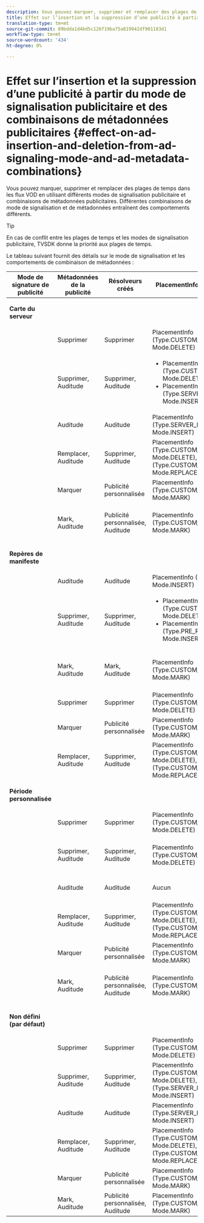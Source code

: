 ```yaml
---
description: Vous pouvez marquer, supprimer et remplacer des plages de temps dans les flux VOD en utilisant différents modes de signalisation publicitaire et combinaisons de métadonnées publicitaires. Différentes combinaisons de mode de signalisation et de métadonnées entraînent des comportements différents.
title: Effet sur l’insertion et la suppression d’une publicité à partir du mode de signalisation publicitaire et des combinaisons de métadonnées publicitaires
translation-type: tm+mt
source-git-commit: 89bdda1d4bd5c126f19ba75a819942df901183d1
workflow-type: tm+mt
source-wordcount: '434'
ht-degree: 0%

---
```



# Effet sur l’insertion et la suppression d’une publicité à partir du mode de signalisation publicitaire et des combinaisons de métadonnées publicitaires {#effect-on-ad-insertion-and-deletion-from-ad-signaling-mode-and-ad-metadata-combinations}

Vous pouvez marquer, supprimer et remplacer des plages de temps dans les flux VOD en utilisant différents modes de signalisation publicitaire et combinaisons de métadonnées publicitaires. Différentes combinaisons de mode de signalisation et de métadonnées entraînent des comportements différents.

>[!TIP]
>
>En cas de conflit entre les plages de temps et les modes de signalisation publicitaire, TVSDK donne la priorité aux plages de temps.

Le tableau suivant fournit des détails sur le mode de signalisation et les comportements de combinaison de métadonnées :

<table id="table_6044AA1ACFA244FA814EA2D0766C6D12"> 
 <thead> 
  <tr> 
   <th class="entry"> Mode de signature de publicité </th> 
   <th class="entry"> Métadonnées de la publicité </th> 
   <th class="entry"> Résolveurs créés </th> 
   <th class="entry"><span class="codeph"> </span> PlacementInformations créées </th> 
   <th class="entry"> Comportement résultant </th> 
  </tr> 
 </thead>
 <tbody> 
  <tr> 
   <td colname="1"> <p><b>Carte du serveur</b> </p> </td> 
   <td colname="2"> </td> 
   <td colname="3"> </td> 
   <td colname="4"> </td> 
   <td colname="5"> </td> 
  </tr> 
  <tr> 
   <td> </td> 
   <td> Supprimer </td> 
   <td> Supprimer </td> 
   <td><span class="codeph"> PlacementInfo (Type.CUSTOM_TIME_RANGE, Mode.DELETE)</span> </td> 
   <td> Plages supprimées </td> 
  </tr> 
  <tr> 
   <td></td> 
   <td> Supprimer, Auditude </td> 
   <td> Supprimer, Auditude </td> 
   <td> 
    <ul id="ul_E0A2F885E93B4D23A486C37B305E17D8"> 
     <li id="li_D977B398D3904A44AFEC4B05AB0E3340"><span class="codeph"> PlacementInfo (Type.CUSTOM_TIME_RANGE, Mode.DELETE),  </span> </li> 
     <li id="li_439886CB38AA46239C2E40352443888A"><span class="codeph"> PlacementInfo (Type.SERVER_MAP, Mode.INSERT)</span> </li> 
    </ul> </td> 
   <td> Plages supprimées, Publicités insérées </td> 
  </tr> 
  <tr> 
   <td></td> 
   <td> Auditude </td> 
   <td> Auditude </td> 
   <td><span class="codeph"> PlacementInfo (Type.SERVER_MAP, Mode.INSERT)</span> </td> 
   <td> Publicités insérées </td> 
  </tr> 
  <tr> 
   <td></td> 
   <td> Remplacer, Auditude </td> 
   <td> Supprimer, Auditude </td> 
   <td><span class="codeph"> PlacementInfo (Type.CUSTOM_TIME_RANGE, Mode.DELETE), PlacementInfo (Type.CUSTOM_TIME_RANGE, Mode.REPLACE)</span> </td> 
   <td> Plages remplacées </td> 
  </tr> 
  <tr> 
   <td></td> 
   <td> Marquer </td> 
   <td> Publicité personnalisée </td> 
   <td><span class="codeph"> PlacementInfo (Type.CUSTOM_TIME_RANGE, Mode.MARK)</span> </td> 
   <td> Plages marquées </td> 
  </tr> 
  <tr> 
   <td></td> 
   <td> Mark, Auditude </td> 
   <td> Publicité personnalisée, Auditude </td> 
   <td><span class="codeph"> PlacementInfo (Type.CUSTOM_TIME_RANGE, Mode.MARK)</span> </td> 
   <td> Plages marquées, aucune publicité insérée </td> 
  </tr> 
  <tr> 
   <td colname="1"> <p><b>Repères de manifeste</b> </p> </td> 
   <td colname="2"> </td> 
   <td colname="3"> </td> 
   <td colname="4"> </td> 
   <td colname="5"> </td> 
  </tr> 
  <tr> 
   <td></td> 
   <td> Auditude </td> 
   <td> Auditude </td> 
   <td><span class="codeph"> PlacementInfo (Type.PRE_ROLL, Mode.INSERT)</span> </td> 
   <td> Publicités insérées </td> 
  </tr> 
  <tr> 
   <td></td> 
   <td> Supprimer, Auditude </td> 
   <td> Supprimer, Auditude </td> 
   <td> 
    <ul id="ul_2DD298538E9344B9BAB882485BB57747"> 
     <li id="li_F39A69EFA7ED45C18978A2C462AF7641"><span class="codeph"> PlacementInfo (Type.CUSTOM_TIME_RANGE, Mode.DELETE)</span> </li> 
     <li id="li_8CCDA3B1C63F4BC396F28F443D8C42F8"><span class="codeph"> PlacementInfo (Type.PRE_ROLL, Mode.INSERT)</span> </li> 
    </ul> </td> 
   <td> Plages supprimées, publicités insérées </td> 
  </tr> 
  <tr> 
   <td></td> 
   <td> Mark, Auditude </td> 
   <td> Mark, Auditude </td> 
   <td><span class="codeph"> PlacementInfo (Type.CUSTOM_TIME_RANGE, Mode.MARK)</span> </td> 
   <td> Plages marquées, aucune publicité insérée </td> 
  </tr> 
  <tr> 
   <td></td> 
   <td> Supprimer </td> 
   <td> Supprimer </td> 
   <td><span class="codeph"> PlacementInfo (Type.CUSTOM_TIME_RANGE, Mode.DELETE)</span> </td> 
   <td> Plages supprimées </td> 
  </tr> 
  <tr> 
   <td></td> 
   <td> Marquer </td> 
   <td> Publicité personnalisée </td> 
   <td><span class="codeph"> PlacementInfo (Type.CUSTOM_TIME_RANGE, Mode.MARK)</span> </td> 
   <td> Plages marquées </td> 
  </tr> 
  <tr> 
   <td></td> 
   <td> Remplacer, Auditude </td> 
   <td> Supprimer, Auditude </td> 
   <td><span class="codeph"> PlacementInfo (Type.CUSTOM_TIME_RANGE, Mode.DELETE), PlacementInfo (Type.CUSTOM_TIME_RANGE, Mode.REPLACE)</span> </td> 
   <td> Plages remplacées </td> 
  </tr> 
  <tr> 
   <td colname="1"> <p><b>Période personnalisée</b> </p> </td> 
   <td colname="2"> </td> 
   <td colname="3"> </td> 
   <td colname="4"> </td> 
   <td colname="5"> </td> 
  </tr> 
  <tr> 
   <td></td> 
   <td> Supprimer </td> 
   <td> Supprimer </td> 
   <td><span class="codeph"> PlacementInfo (Type.CUSTOM_TIME_RANGE, Mode.DELETE)</span> </td> 
   <td> Plages supprimées </td> 
  </tr> 
  <tr> 
   <td></td> 
   <td> Supprimer, Auditude </td> 
   <td> Supprimer, Auditude </td> 
   <td><span class="codeph"> PlacementInfo (Type.CUSTOM_TIME_RANGE, Mode.DELETE)</span> </td> 
   <td> Plages supprimées, aucune publicité insérée </td> 
  </tr> 
  <tr> 
   <td></td> 
   <td> Auditude </td> 
   <td> Auditude </td> 
   <td> Aucun </td> 
   <td> Aucune publicité insérée </td> 
  </tr> 
  <tr> 
   <td></td> 
   <td> Remplacer, Auditude </td> 
   <td> Supprimer, Auditude </td> 
   <td><span class="codeph"> PlacementInfo (Type.CUSTOM_TIME_RANGE, Mode.DELETE), PlacementInfo (Type.CUSTOM_TIME_RANGE, Mode.REPLACE)</span> </td> 
   <td> Plages remplacées par des publicités </td> 
  </tr> 
  <tr> 
   <td></td> 
   <td> Marquer </td> 
   <td> Publicité personnalisée </td> 
   <td><span class="codeph"> PlacementInfo (Type.CUSTOM_TIME_RANGE, Mode.MARK)</span> </td> 
   <td> Plages marquées </td> 
  </tr> 
  <tr> 
   <td></td> 
   <td> Mark, Auditude </td> 
   <td> Publicité personnalisée, Auditude </td> 
   <td><span class="codeph"> PlacementInfo (Type.CUSTOM_TIME_RANGE, Mode.MARK)</span> </td> 
   <td> Plages marquées, aucune publicité insérée </td> 
  </tr> 
  <tr> 
   <td colname="1"> <p><b>Non défini (par défaut)</b> </p> </td> 
   <td colname="2"> </td> 
   <td colname="3"> </td> 
   <td colname="4"> </td> 
   <td colname="5"> </td> 
  </tr> 
  <tr> 
   <td></td> 
   <td> Supprimer </td> 
   <td> Supprimer </td> 
   <td><span class="codeph"> PlacementInfo (Type.CUSTOM_TIME_RANGE, Mode.DELETE)</span> </td> 
   <td> Plages supprimées </td> 
  </tr> 
  <tr> 
   <td></td> 
   <td> Supprimer, Auditude </td> 
   <td> Supprimer, Auditude </td> 
   <td><span class="codeph"> PlacementInfo (Type.CUSTOM_TIME_RANGE, Mode.DELETE), PlacementInfo (Type.SERVER_MAP, Mode.INSERT)</span> </td> 
   <td> Plages supprimées, publicités insérées </td> 
  </tr> 
  <tr> 
   <td></td> 
   <td> Auditude </td> 
   <td> Auditude </td> 
   <td><span class="codeph"> PlacementInfo (Type.SERVER_MAP, Mode.INSERT)</span> </td> 
   <td> Publicités insérées </td> 
  </tr> 
  <tr> 
   <td></td> 
   <td> Remplacer, Auditude </td> 
   <td> Supprimer, Auditude </td> 
   <td><span class="codeph"> PlacementInfo (Type.CUSTOM_TIME_RANGE, Mode.DELETE), PlacementInfo (Type.CUSTOM_TIME_RANGE, Mode.REPLACE)</span> </td> 
   <td> Plages remplacées par des publicités </td> 
  </tr> 
  <tr> 
   <td></td> 
   <td> Marquer </td> 
   <td> Publicité personnalisée </td> 
   <td><span class="codeph"> PlacementInfo (Type.CUSTOM_TIME_RANGE, Mode.MARK)</span> </td> 
   <td> Plages marquées </td> 
  </tr> 
  <tr> 
   <td></td> 
   <td> Mark, Auditude </td> 
   <td> Publicité personnalisée, Auditude </td> 
   <td><span class="codeph"> PlacementInfo (Type.CUSTOM_TIME_RANGE, Mode.MARK)</span> </td> 
   <td> Plages marquées </td> 
  </tr> 
 </tbody> 
</table>

